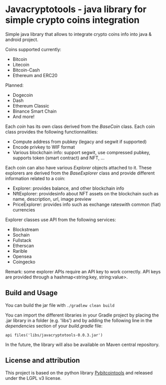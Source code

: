 # Javacryptotools - java library for simple crypto coins integration

Simple java library that allows to integrate crypto coins info into java & android project.

Coins supported currently:
* Bitcoin
* Litecoin
* Bitcoin-Cash
* Ethereum and ERC20

Planned:
* Dogecoin
* Dash
* Ethereum Classic
* Binance Smart Chain
* And more!

Each *coin* has its own class derived from the *BaseCoin* class. 
Each coin class provides the following functionnalities:
* Compute address from pubkey (legacy and segwit if supported)
* Encode privkey to WIF format
* Various blockchain info: support segwit, use compressed pubkey, supports token (smart contract) and NFT, ...

Each coin can also have various *Explorer* objects attached to it. These explorers are derived from the *BaseExplorer* class and provide different information related to a coin:
* Explorer: provides balance, and other blockchain info
* NftExplorer: providesinfo about NFT assets on the blockchain such as name, description, url, image preview
* PriceExplorer: provides info such as exchange rateswith common (fiat) currencies

Explorer classes use API from the following services:
* Blockstream
* Sochain
* Fullstack
* Etherscan
* Rarible
* Opensea
* Coingecko

Remark: some explorer APIs require an API key to work correctly. API keys are provided through a hashmap<string:key, string:value>.

## Build and Usage

You can build the jar file with ```./gradlew clean build```

You can import the different libraries in your Gradle project by placing the .jar library in a folder (e.g. 'libs')
and by adding the following line in the *dependencies* section of your *build.gradle* file:

```api files('libs/javacryptotools-0.0.3.jar')```

In the future, the library will also be available on Maven central repository.

## License and attribution

This project is based on the python library [Pybitcointools](https://github.com/Toporin/pybitcointools) and released under the LGPL v3 license.
